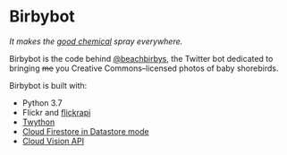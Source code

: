 # Birbybot
_It makes the [good chemical](https://lifestyle.clickhole.com/9-inspiring-photos-that-will-make-your-brain-spray-the-1825122796) spray everywhere._

Birbybot is the code behind [@beachbirbys](https://www.twitter.com/beachbirbys), the Twitter bot dedicated to bringing ~~me~~ you Creative Commons&ndash;licensed photos of baby shorebirds.

Birbybot is built with:

* Python 3.7
* Flickr and [flickrapi](https://pypi.org/project/flickrapi/)
* [Twython](https://pypi.org/project/twython/)
* [Cloud Firestore in Datastore mode](https://cloud.google.com/datastore/docs/quickstart)
* [Cloud Vision API](https://cloud.google.com/vision/docs/all-samples)
